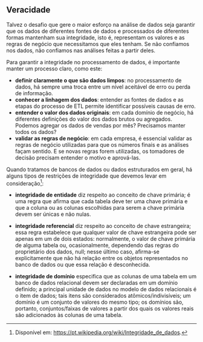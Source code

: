 ## Veracidade

Talvez o desafio que gere o maior esforço na análise de dados seja garantir que os dados de diferentes fontes de dados e  processados de diferentes formas mantenham sua integridade, isto é, representam os valores e as regras de negócio que necessitamos que eles tenham. Se não confiamos nos dados, não confiamos nas análises feitas a partir deles.

Para garantir a integridade no processamento de dados, é importante manter um processo claro, como este:
* **definir claramente o que são dados limpos**:  no processamento de dados, há sempre uma troca entre um  nível aceitável de erro ou perda de informação.
* **conhecer a linhagem dos dados**: entender as fontes de dados e as etapas do processo de ETL permite identificar possíveis causas de erro.
* **entender o valor dos dados originais**: em cada domínio de negócio, há diferentes definições do valor dos dados brutos ou agregados. Podemos agregar os dados de vendas por mês? Precisamos manter todos os dados?  
* **validar as regras de negócio**: em cada empresa, é essencial validar as regras de negócio utilizadas para que os números finais e as análises façam sentido. E se novas regras forem utilizadas, os tomadores de decisão precisam entender o motivo e aprová-las.

Quando tratamos de bancos de dados ou dados estruturados em geral, há alguns tipos de restrições de integridade que devemos levar em consideração[^wiki]:

* **integridade de entidade** diz respeito ao conceito de chave primária; é uma regra que afirma que cada tabela deve ter uma chave primária e que a coluna ou as colunas escolhidas para serem a chave primária devem ser únicas e não nulas.

* **integridade referencial** diz respeito ao conceito de chave estrangeira; essa regra estabelece que qualquer valor de chave estrangeira pode ser apenas em um de dois estados: normalmente, o valor de chave primária de alguma tabela ou, ocasionalmente, dependendo das regras do proprietário dos dados, null; nesse último caso, afirma-se explicitamente que não há relação entre os objetos representados no banco de dados ou que essa relação é desconhecida.

* **integridade de domínio** especifica que as colunas de uma tabela em um banco de dados relacional devem ser declaradas em um domínio definido; a principal unidade de dados no modelo de dados relacionais é o item de dados; tais itens são considerados atômicos/indivisíveis; um domínio é um conjunto de valores do mesmo tipo; os domínios são, portanto, conjuntos/faixas de valores a partir dos quais os valores reais são adicionados às colunas de uma tabela.


[^wiki]: Disponível em: https://pt.wikipedia.org/wiki/Integridade_de_dados.